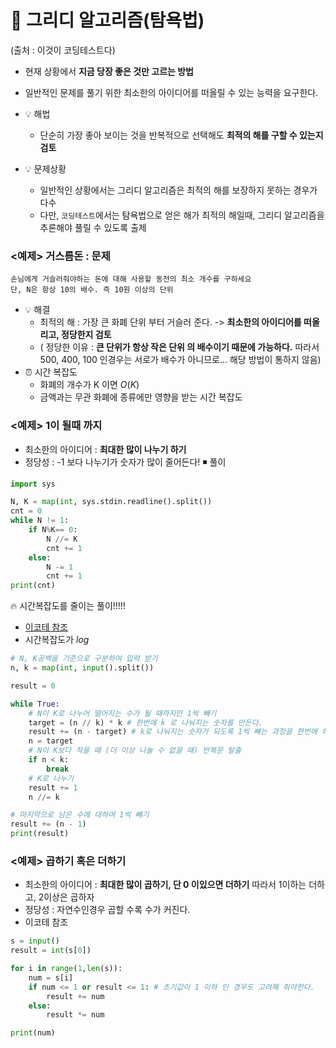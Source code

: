 # 📌 그리디 알고리즘(탐욕법)
(출처 : 이것이 코딩테스트다)
- 현재 상황에서 **지금 당장 좋은 것만 고르는 방법**
- 일반적인 문제를 풀기 위한 최소한의 아이디어를 떠올릴 수 있는 능력을 요구한다.
- 💡 해법
  - 단순히 가장 좋아 보이는 것을 반복적으로 선택해도 **최적의 해를 구할 수 있는지 검토**

- 💡 문제상황
  - 일반적인 상황에서는 그리디 알고리즘은 최적의 해를 보장하지 못하는 경우가 다수
  - 다만, `코딩테스트`에서는 탐욕법으로 얻은 해가 최적의 해일때, 그리디 알고리즘을 추론해야 풀릴 수 있도록 출제


### <예제> 거스름돈 : 문제
```
손님에게 거슬러줘야하는 돈에 대해 사용할 동전의 최소 개수를 구하세요
단, N은 항상 10의 배수. 즉 10원 이상의 단위
```
- 💡 해결
  - 최적의 해 : 가장 큰 화폐 단위 부터 거슬러 준다. -> **최소한의 아이디어를 떠올리고, 정당한지 검토**
  - ( 정당한 이유 : **큰 단위가 항상 작은 단위 의 배수이기 때문에 가능하다.** 따라서 500, 400, 100 인경우는 서로가 배수가 아니므로... 해당 방법이 통하지 않음)
- ⏰ 시간 복잡도 
  - 화폐의 개수가 K 이면 $O(K)$
  - 금액과는 무관 화폐에 종류에만 영향을 받는 시간 복잡도


### <예제> 1이 될때 까지
 - 최소한의 아이디어 : **최대한 많이 나누기 하기**
  - 정당성 : -1 보다 나누기가 숫자가 많이 줄어든다! 
◾️ 풀이
```python
import sys

N, K = map(int, sys.stdin.readline().split())
cnt = 0
while N != 1:
    if N%K== 0:
        N //= K
        cnt += 1
    else:
        N -= 1
        cnt += 1
print(cnt)
```

🔥 시간복잡도를 줄이는 풀이!!!!!
- [이코테 참조](https://github.com/ndb796/python-for-coding-test/blob/master/3/6.py)
- 시간복잡도가 $log$
```python
# N, K공백을 기준으로 구분하여 입력 받기
n, k = map(int, input().split())

result = 0

while True:
    # N이 K로 나누어 떨어지는 수가 될 때까지만 1씩 빼기
    target = (n // k) * k # 한번에 k 로 나눠지는 숫자를 만든다.
    result += (n - target) # k로 나눠지는 숫자가 되도록 1씩 빼는 과정을 한번에 해줌.
    n = target
    # N이 K보다 작을 때 (더 이상 나눌 수 없을 때) 반복문 탈출
    if n < k:
        break
    # K로 나누기
    result += 1
    n //= k

# 마지막으로 남은 수에 대하여 1씩 빼기
result += (n - 1)
print(result)
```

### <예제> 곱하기 혹은 더하기
 - 최소한의 아이디어 : **최대한 많이 곱하기, 단 0 이있으면 더하기** 따라서 1이하는 더하고, 2이상은 곱하자
  - 정당성 : 자연수인경우 곱할 수록 수가 커진다.
- 이코테 참조

```python
s = input()
result = int(s[0])

for i in range(1,len(s)):
    num = s[i]
    if num <= 1 or result <= 1: # 초기값이 1 이하 인 경우도 고려해 줘야한다. 
        result += num
    else:
        result *= num

print(num)

```
